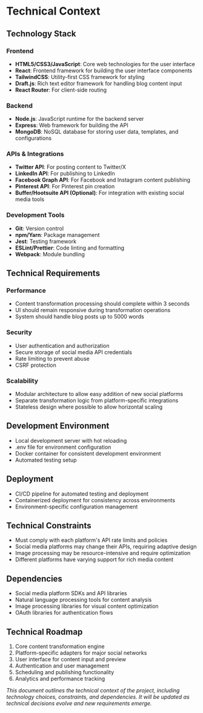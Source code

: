 # Technical Context

## Technology Stack

### Frontend
- **HTML5/CSS3/JavaScript**: Core web technologies for the user interface
- **React**: Frontend framework for building the user interface components
- **TailwindCSS**: Utility-first CSS framework for styling
- **Draft.js**: Rich text editor framework for handling blog content input
- **React Router**: For client-side routing

### Backend
- **Node.js**: JavaScript runtime for the backend server
- **Express**: Web framework for building the API
- **MongoDB**: NoSQL database for storing user data, templates, and configurations

### APIs & Integrations
- **Twitter API**: For posting content to Twitter/X
- **LinkedIn API**: For publishing to LinkedIn
- **Facebook Graph API**: For Facebook and Instagram content publishing
- **Pinterest API**: For Pinterest pin creation
- **Buffer/Hootsuite API (Optional)**: For integration with existing social media tools

### Development Tools
- **Git**: Version control
- **npm/Yarn**: Package management
- **Jest**: Testing framework
- **ESLint/Prettier**: Code linting and formatting
- **Webpack**: Module bundling

## Technical Requirements

### Performance
- Content transformation processing should complete within 3 seconds
- UI should remain responsive during transformation operations
- System should handle blog posts up to 5000 words

### Security
- User authentication and authorization
- Secure storage of social media API credentials
- Rate limiting to prevent abuse
- CSRF protection

### Scalability
- Modular architecture to allow easy addition of new social platforms
- Separate transformation logic from platform-specific integrations
- Stateless design where possible to allow horizontal scaling

## Development Environment
- Local development server with hot reloading
- .env file for environment configuration
- Docker container for consistent development environment
- Automated testing setup

## Deployment
- CI/CD pipeline for automated testing and deployment
- Containerized deployment for consistency across environments
- Environment-specific configuration management

## Technical Constraints
- Must comply with each platform's API rate limits and policies
- Social media platforms may change their APIs, requiring adaptive design
- Image processing may be resource-intensive and require optimization
- Different platforms have varying support for rich media content

## Dependencies
- Social media platform SDKs and API libraries
- Natural language processing tools for content analysis
- Image processing libraries for visual content optimization
- OAuth libraries for authentication flows

## Technical Roadmap
1. Core content transformation engine
2. Platform-specific adapters for major social networks
3. User interface for content input and preview
4. Authentication and user management
5. Scheduling and publishing functionality
6. Analytics and performance tracking

*This document outlines the technical context of the project, including technology choices, constraints, and dependencies. It will be updated as technical decisions evolve and new requirements emerge.*
